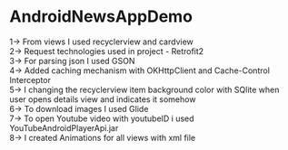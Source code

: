 # AndroidNewsAppDemo

1-> From views I used recyclerview and cardview <br>
2-> Request technologies used in project - Retrofit2  <br>
3-> For parsing json I used GSON <br>
4-> Added caching mechanism with OKHttpClient and Cache-Control Interceptor <br>
5-> I changing the recyclerview item background  color with SQlite when user opens details view and indicates it somehow <br>
6-> To download images I used Glide <br>
7-> To open Youtube video with youtubeID i used YouTubeAndroidPlayerApi.jar <br>
8-> I created Animations for all views with xml file <br>
